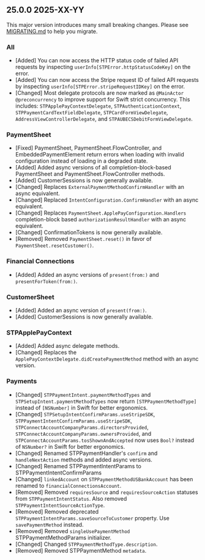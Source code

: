 ## 25.0.0 2025-XX-YY
This major version introduces many small breaking changes. Please see [MIGRATING.md](https://github.com/stripe/stripe-ios/blob/master/MIGRATING.md) to help you migrate.

### All
* [Added] You can now access the HTTP status code of failed API requests by inspecting `userInfo[STPError.httpStatusCodeKey]` on the error.
* [Added] You can now access the Stripe request ID of failed API requests by inspecting `userInfo[STPError.stripeRequestIDKey]` on the error.
* [Changed] Most delegate protocols are now marked as `@MainActor @preconcurrency` to improve support for Swift strict concurrency. This includes: `STPApplePayContextDelegate`, `STPAuthenticationContext`, `STPPaymentCardTextFieldDelegate`, `STPCardFormViewDelegate`, `AddressViewControllerDelegate`, and `STPAUBECSDebitFormViewDelegate`.

### PaymentSheet
* [Fixed] PaymentSheet, PaymentSheet.FlowController, and EmbeddedPaymentElement return errors when loading with invalid configuration instead of loading in a degraded state.
* [Added] Added async versions of all completion-block-based PaymentSheet and PaymentSheet.FlowController methods.
* [Added] CustomerSessions is now generally available.
* [Changed] Replaces `ExternalPaymentMethodConfirmHandler` with an async equivalent.
* [Changed] Replaced `IntentConfiguration.ConfirmHandler` with an async equivalent.
* [Changed] Replaces `PaymentSheet.ApplePayConfiguration.Handlers` completion-block based `authorizationResultHandler` with an async equivalent.
* [Changed] ConfirmationTokens is now generally available.
* [Removed] Removed `PaymentSheet.reset()` in favor of `PaymentSheet.resetCustomer()`.

### Financial Connections
* [Added] Added an async versions of `present(from:)` and `presentForToken(from:)`.

### CustomerSheet
* [Added] Added an async version of `present(from:)`.
* [Added] CustomerSessions is now generally available.

### STPApplePayContext
* [Added] Added async delegate methods.
* [Changed] Replaces the `ApplePayContextDelegate.didCreatePaymentMethod` method with an async version.

### Payments
* [Changed] `STPPaymentIntent.paymentMethodTypes` and `STPSetupIntent.paymentMethodTypes` now return `[STPPaymentMethodType]` instead of `[NSNumber]` in Swift for better ergonomics.
* [Changed] `STPSetupIntentConfirmParams.useStripeSDK`, `STPPaymentIntentConfirmParams.useStripeSDK`, `STPConnectAccountCompanyParams.directorsProvided`, `STPConnectAccountCompanyParams.ownersProvided`, and `STPConnectAccountParams.tosShownAndAccepted` now uses `Bool?` instead of `NSNumber?` in Swift for better ergonomics.
* [Changed] Renamed STPPaymentHandler's `confirm` and `handleNextAction` methods and added async versions.
* [Changed] Renamed STPPaymentIntentParams to STPPaymentIntentConfirmParams
* [Changed] `linkedAccount` on `STPPaymentMethodUSBankAccount` has been renamed to `financialConnectionsAccount`.
* [Removed] Removed `requiresSource` and `requiresSourceAction` statuses from `STPPaymentIntentStatus`. Also removed `STPPaymentIntentSourceActionType`.
* [Removed] Removed deprecated `STPPaymentIntentParams.saveSourceToCustomer` property. Use `savePaymentMethod` instead.
* [Removed] Removed `singleUsePaymentMethod` STPPaymentMethodParams initializer.
* [Changed] Changed `STPPaymentMethodType.description`.
* [Removed] Removed STPPaymentMethod `metadata`.
